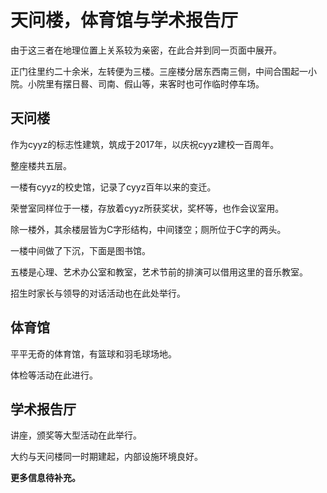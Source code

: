 # 天问楼，体育馆与学术报告厅

由于这三者在地理位置上关系较为亲密，在此合并到同一页面中展开。

正门往里约二十余米，左转便为三楼。三座楼分居东西南三侧，中间合围起一小院。小院里有摆日晷、司南、假山等，来客时也可作临时停车场。

## <href id="天问楼">天问楼</href>

作为cyyz的标志性建筑，筑成于2017年，以庆祝cyyz建校一百周年。

整座楼共五层。

一楼有cyyz的校史馆，记录了cyyz百年以来的变迁。

荣誉室同样位于一楼，存放着cyyz所获奖状，奖杯等，也作会议室用。

除一楼外，其余楼层皆为C字形结构，中间镂空；厕所位于C字的两头。

一楼中间做了下沉，下面是图书馆。

五楼是心理、艺术办公室和教室，艺术节前的排演可以借用这里的音乐教室。

招生时家长与领导的对话活动也在此处举行。

## 体育馆

平平无奇的体育馆，有篮球和羽毛球场地。

体检等活动在此进行。

## 学术报告厅

讲座，颁奖等大型活动在此举行。

大约与天问楼同一时期建起，内部设施环境良好。

**更多信息待补充。**